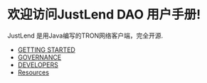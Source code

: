 # 欢迎访问JustLend DAO 用户手册!

JustLend 是用Java编写的TRON网络客户端，完全开源.

* [GETTING STARTED](getting_started/overview.md)
* [GOVERNANCE](governance/jips.md)
* [DEVELOPERS](developers/contracts_overview.md)
* [Resources](resources/community.md)

